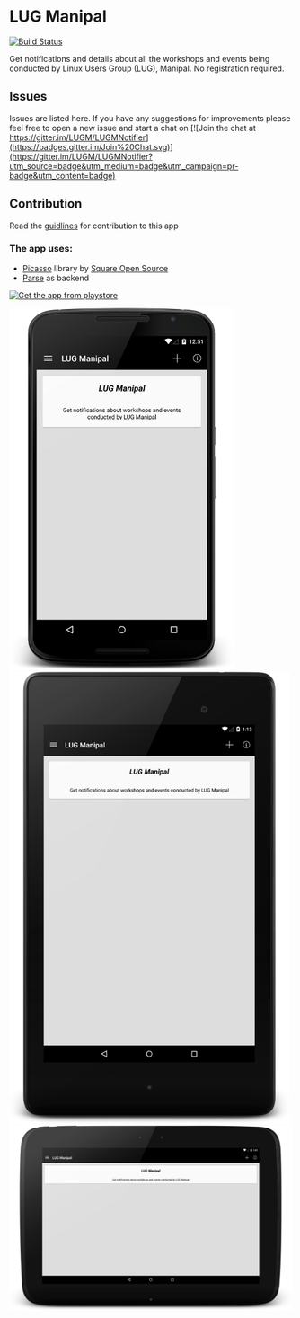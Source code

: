 # LUG Manipal 
[![Build Status](https://travis-ci.org/LUGM/LUGMNotifier.svg?branch=dev)](https://travis-ci.org/LUGM/LUGMNotifier)

Get notifications and details about all the workshops and events being conducted by Linux Users Group (LUG), Manipal. No registration required.

## Issues
Issues are listed here. If you have any suggestions for improvements please feel free to open a new issue and start a chat on [![Join the chat at https://gitter.im/LUGM/LUGMNotifier](https://badges.gitter.im/Join%20Chat.svg)](https://gitter.im/LUGM/LUGMNotifier?utm_source=badge&utm_medium=badge&utm_campaign=pr-badge&utm_content=badge)

## Contribution
Read the [guidlines](https://github.com/LUGM/LUGMNotifier/blob/dev/CONTRIBUTION.md) for contribution to this app

### The app uses:
* [Picasso](https://square.github.io/picasso/) library by [Square Open Source](https://square.github.io/)
* [Parse](http://www.parse.com) as backend

[![Get the app from playstore](https://developer.android.com/images/brand/en_app_rgb_wo_60.png)](https://play.google.com/store/apps/details?id=chipset.lugmnotifier)

<img src="/art/6/device-2014-12-24-125152.png" width="400"/>
<img src="/art/7/device-2014-12-24-131331.png" width="500"/>
<img src="/art/10/device-2014-12-24-130133.png" width="600"/>
